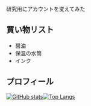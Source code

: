 研究用にアカウントを変えてみた

## 買い物リスト
- 醤油
- 保温の水筒
- インク

## プロフィール
[![GitHub stats](https://github-readme-stats.vercel.app/api?username=KONYUTA&theme=vue-dark&show_icons=true)](https://github.com/KONYUTA/github-readme-stats)[![Top Langs](https://github-readme-stats.vercel.app/api/top-langs/?username=KONYUTA&theme=vue-dark&show_icons=true&layout=compact)](https://github.com/KONYUTA/github-readme-stats)
